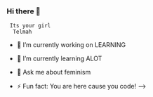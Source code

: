 ###   Hi there 👋
     Its your girl
      Telmah

 - 🔭 I’m currently working on LEARNING
 - 🌱 I’m currently learning ALOT



- 💬 Ask me about feminism
- ⚡ Fun fact: You are here cause you code!
-->
